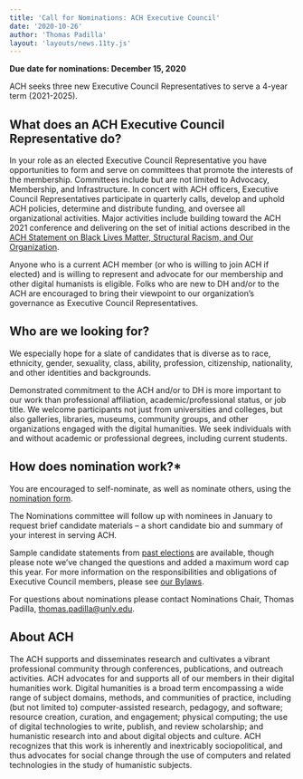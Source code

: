 ```yaml
---
title: 'Call for Nominations: ACH Executive Council'
date: '2020-10-26'
author: 'Thomas Padilla'
layout: 'layouts/news.11ty.js'
---
```

**Due date for nominations: December 15, 2020**

ACH seeks three new Executive Council Representatives to serve a 4-year term (2021-2025).

## What does an ACH Executive Council Representative do?

In your role as an elected Executive Council Representative you have opportunities to form and serve on committees that promote the interests of the membership. Committees include but are not limited to Advocacy, Membership, and Infrastructure. In concert with ACH officers, Executive Council Representatives participate in quarterly calls, develop and uphold ACH policies, determine and distribute funding, and oversee all organizational activities. Major activities include building toward the ACH 2021 conference and delivering on the set of initial actions described in the [ACH Statement on Black Lives Matter, Structural Racism, and Our Organization](/news/2020/06/ach-statement-on-black-lives-matter-structural-racism-and-our-organization/).

Anyone who is a current ACH member (or who is willing to join ACH if elected) and is willing to represent and advocate for our membership and other digital humanists is eligible. Folks who are new to DH and/or to the ACH are encouraged to bring their viewpoint to our organization’s governance as Executive Council Representatives.

## Who are we looking for?

We especially hope for a slate of candidates that is diverse as to race, ethnicity, gender, sexuality, class, ability, profession, citizenship, nationality, and other identities and backgrounds.

Demonstrated commitment to the ACH and/or to DH is more important to our work than professional affiliation, academic/professional status, or job title. We welcome participants not just from universities and colleges, but also galleries, libraries, museums, community groups, and other organizations engaged with the digital humanities. We seek individuals with and without academic or professional degrees, including current students.

## How does nomination work?*

You are encouraged to self-nominate, as well as nominate others, using the [nomination form](https://docs.google.com/forms/d/e/1FAIpQLScjob5GVrbaw4e6Fa-Vxn2Wjna8xU7JuXJhQPBub-dbD7UqxQ/viewform?usp=sf_link).

The Nominations committee will follow up with nominees in January to request brief candidate materials – a short candidate bio and summary of your interest in serving ACH.

Sample candidate statements from [past elections](/news/2019/02/ach-2019-elections-candidate-statements) are available, though please note we’ve changed the questions and added a maximum word cap this year. For more information on the responsibilities and obligations of Executive Council members, please see [our Bylaws](/about/constitution).

For questions about nominations please contact Nominations Chair, Thomas Padilla, [thomas.padilla@unlv.edu](mailto:thomas.padilla@unlv.edu).

## About ACH

The ACH supports and disseminates research and cultivates a vibrant professional community through conferences, publications, and outreach activities. ACH advocates for and supports all of our members in their digital humanities work. Digital humanities is a broad term encompassing a wide range of subject domains, methods, and communities of practice, including (but not limited to) computer-assisted research, pedagogy, and software; resource creation, curation, and engagement; physical computing; the use of digital technologies to write, publish, and review scholarship; and humanistic research into and about digital objects and culture. ACH recognizes that this work is inherently and inextricably sociopolitical, and thus advocates for social change through the use of computers and related technologies in the study of humanistic subjects.
